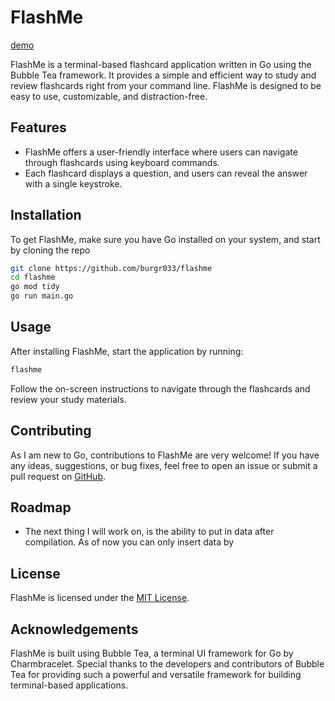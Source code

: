 # FlashMe
[demo](.github/demo.gif)

FlashMe is a terminal-based flashcard application written in Go using the Bubble Tea framework. It provides a simple and efficient way to study and review flashcards right from your command line. FlashMe is designed to be easy to use, customizable, and distraction-free.

## Features

- FlashMe offers a user-friendly interface where users can navigate through flashcards using keyboard commands.
- Each flashcard displays a question, and users can reveal the answer with a single keystroke.

## Installation

To get FlashMe, make sure you have Go installed on your system, and start by cloning the repo

```bash
git clone https://github.com/burgr033/flashme
cd flashme
go mod tidy
go run main.go
```

## Usage

After installing FlashMe, start the application by running:

```bash
flashme
```

Follow the on-screen instructions to navigate through the flashcards and review your study materials.

## Contributing

As I am new to Go, contributions to FlashMe are very welcome! If you have any ideas, suggestions, or bug fixes, feel free to open an issue or submit a pull request on [GitHub](https://github.com/burgr033/flashme).

## Roadmap

* The next thing I will work on, is the ability to put in data after compilation. As of now you can only insert data by 

## License

FlashMe is licensed under the [MIT License](LICENSE).

## Acknowledgements

FlashMe is built using Bubble Tea, a terminal UI framework for Go by Charmbracelet. Special thanks to the developers and contributors of Bubble Tea for providing such a powerful and versatile framework for building terminal-based applications.
